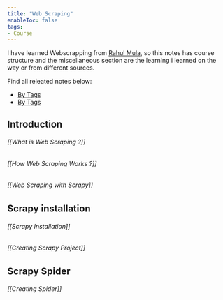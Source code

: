 ```yaml
---
title: "Web Scraping"
enableToc: false
tags:
- Course
---
```


I have learned Webscrapping from [Rahul Mula](https://codedamn.com/learn/scrapy-masterclass), so this notes has course structure  and the miscellaneous section are the learning i learned on the way or from different sources.

Find all releated notes below:
* [By Tags](Web-Scraping)
* [By Tags](tags)

## Introduction

 ###### [[What is Web Scraping ?]]
 ###### [[How Web Scraping Works ?]]
 ###### [[Web Scraping with Scrapy]]

## Scrapy installation

###### [[Scrapy Installation]]
###### [[Creating Scrapy Project]]

## Scrapy Spider

###### [[Creating Spider]]


